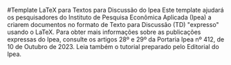 #Template LaTeX para Textos para Discussão do Ipea
Este template ajudará os pesquisadores do Instituto de Pesquisa Econômica Aplicada (Ipea) a criarem documentos no formato de Texto para Discussão (TD) "expresso" usando o LaTeX. Para obter mais informações sobre as publicações expressas do Ipea, consulte os artigos 28º e 29º da Portaria Ipea nº 412, de 10 de Outubro de 2023. Leia também o tutorial preparado pelo Editorial do Ipea.
